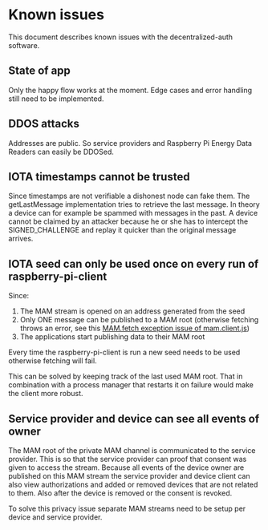# Known issues

This document describes known issues with the decentralized-auth software.

## State of app
Only the happy flow works at the moment. Edge cases and error handling still need to be implemented.

## DDOS attacks
Addresses are public. So service providers and Raspberry Pi Energy Data Readers can easily be DDOSed.

## IOTA timestamps cannot be trusted
Since timestamps are not verifiable a dishonest node can fake them. The getLastMessage implementation tries to retrieve the last message. In theory a device can for example be spammed with messages in the past. A device cannot be claimed by an attacker because he or she has to intercept the SIGNED_CHALLENGE and replay it quicker than the original message arrives.

## IOTA seed can only be used once on every run of raspberry-pi-client
Since:

1. The MAM stream is opened on an address generated from the seed
1. Only ONE message can be published to a MAM root (otherwise fetching throws an error, see this [MAM.fetch exception issue of mam.client.js](https://github.com/iotaledger/mam.client.js/issues/5))
1. The applications start publishing data to their MAM root

Every time the raspberry-pi-client is run a new seed needs to be used otherwise fetching will fail.

This can be solved by keeping track of the last used MAM root. That in combination with a process manager that restarts it on failure would make the client more robust.

## Service provider and device can see all events of owner
The MAM root of the private MAM channel is communicated to the service provider. This is so that the service provider can proof that consent was given to access the stream. Because all events of the device owner are published on this MAM stream the service provider and device client can also view authorizations and added or removed devices that are not related to them. Also after the device is removed or the consent is revoked.

To solve this privacy issue separate MAM streams need to be setup per device and service provider.
